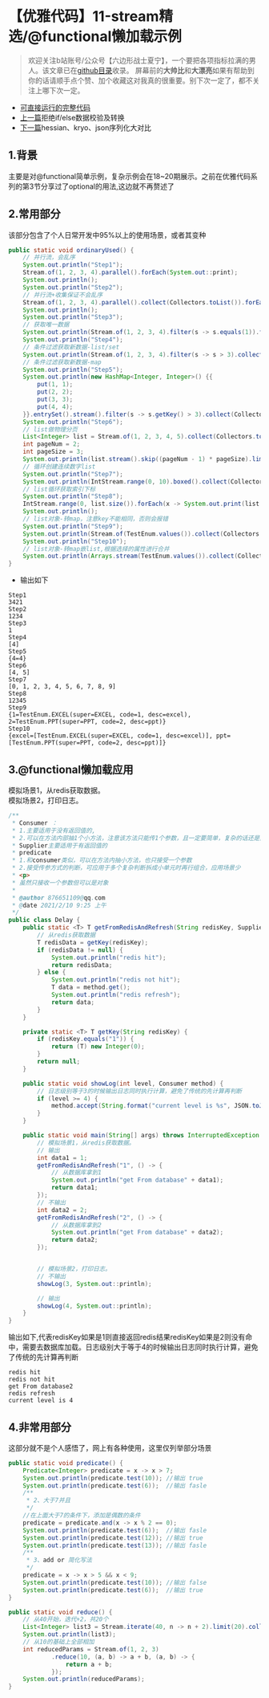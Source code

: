 # 【优雅代码】11-stream精选/@functional懒加载示例
> 欢迎关注b站账号/公众号【六边形战士夏宁】，一个要把各项指标拉满的男人。该文章已在[github目录](https://github.com/edanlx/SealBook/blob/master/catalogue/wechat.md)收录。
屏幕前的**大帅比**和**大漂亮**如果有帮助到你的话请顺手点个赞、加个收藏这对我真的很重要。别下次一定了，都不关注上哪下次一定。
* [可直接运行的完整代码](https://github.com/edanlx/TechingCode/tree/master/demoGrace/src/main/java/com/example/demo/lesson/grace/stream) 
* [上一篇](https://github.com/edanlx/SealBook/blob/master/01graceCode/10front.md)拒绝if/else数据校验及转换
* [下一篇](https://github.com/edanlx/SealBook/blob/master/01graceCode/12serialize.md)hessian、kryo、json序列化大对比

## 1.背景
主要是对@functional简单示例，复杂示例会在18~20期展示。之前在优雅代码系列的第3节分享过了optional的用法,这边就不再赘述了
## 2.常用部分
该部分包含了个人日常开发中95%以上的使用场景，或者其变种
```java
public static void ordinaryUsed() {
    // 并行流，会乱序
    System.out.println("Step1");
    Stream.of(1, 2, 3, 4).parallel().forEach(System.out::print);
    System.out.println();
    System.out.println("Step2");
    // 并行流+收集保证不会乱序
    Stream.of(1, 2, 3, 4).parallel().collect(Collectors.toList()).forEach(System.out::print);
    System.out.println();
    System.out.println("Step3");
    // 获取唯一数据
    System.out.println(Stream.of(1, 2, 3, 4).filter(s -> s.equals(1)).findAny().get());
    System.out.println("Step4");
    // 条件过滤获取新数据-list/set
    System.out.println(Stream.of(1, 2, 3, 4).filter(s -> s > 3).collect(Collectors.toList()));
    // 条件过滤获取新数据-map
    System.out.println("Step5");
    System.out.println(new HashMap<Integer, Integer>() {{
        put(1, 1);
        put(2, 2);
        put(3, 3);
        put(4, 4);
    }}.entrySet().stream().filter(s -> s.getKey() > 3).collect(Collectors.toMap(Map.Entry::getKey, Map.Entry::getValue)));
    System.out.println("Step6");
    // list做物理分页
    List<Integer> list = Stream.of(1, 2, 3, 4, 5).collect(Collectors.toList());
    int pageNum = 2;
    int pageSize = 3;
    System.out.println(list.stream().skip((pageNum - 1) * pageSize).limit(pageSize).collect(Collectors.toList()));
    // 循环创建连续数字list
    System.out.println("Step7");
    System.out.println(IntStream.range(0, 10).boxed().collect(Collectors.toList()));
    // list循环获取索引下标
    System.out.println("Step8");
    IntStream.range(0, list.size()).forEach(x -> System.out.print(list.get(x)));
    System.out.println();
    // list对象-转map，注意key不能相同，否则会报错
    System.out.println("Step9");
    System.out.println(Stream.of(TestEnum.values()).collect(Collectors.toMap(TestEnum::getCode, s -> s)));
    System.out.println("Step10");
    // list对象-转map嵌list,根据选择的属性进行合并
    System.out.println(Arrays.stream(TestEnum.values()).collect(Collectors.groupingBy(TestEnum::getDesc)));
}
```
* 输出如下
```text
Step1
3421
Step2
1234
Step3
1
Step4
[4]
Step5
{4=4}
Step6
[4, 5]
Step7
[0, 1, 2, 3, 4, 5, 6, 7, 8, 9]
Step8
12345
Step9
{1=TestEnum.EXCEL(super=EXCEL, code=1, desc=excel), 2=TestEnum.PPT(super=PPT, code=2, desc=ppt)}
Step10
{excel=[TestEnum.EXCEL(super=EXCEL, code=1, desc=excel)], ppt=[TestEnum.PPT(super=PPT, code=2, desc=ppt)]}
```

## 3.@functional懒加载应用

模拟场景1，从redis获取数据。  
模拟场景2，打印日志。
```java
/**
 * Consumer ：
 * 1.主要适用于没有返回值的,
 * 2.可以在方法内部抽1个小方法，注意该方法只能传1个参数，且一定要简单，复杂的话还是直接抽方法，仅仅是处理代码重复问题
 * Supplier主要适用于有返回值的
 * predicate
 * 1.和consumer类似，可以在方法内抽小方法，也只接受一个参数
 * 2.接受传参方式的判断，可应用于多个复杂判断拆成小单元时再行组合，应用场景少
 * <p>
 * 虽然只接收一个参数但可以是对象
 *
 * @author 876651109@qq.com
 * @date 2021/2/10 9:25 上午
 */
public class Delay {
    public static <T> T getFromRedisAndRefresh(String redisKey, Supplier<T> method) {
        // 从redis获取数据
        T redisData = getKey(redisKey);
        if (redisData != null) {
            System.out.println("redis hit");
            return redisData;
        } else {
            System.out.println("redis not hit");
            T data = method.get();
            System.out.println("redis refresh");
            return data;
        }
    }

    private static <T> T getKey(String redisKey) {
        if (redisKey.equals("1")) {
            return (T) new Integer(0);
        }
        return null;
    }

    public static void showLog(int level, Consumer method) {
        // 日志级别等于3的时候输出日志同时执行计算，避免了传统的先计算再判断
        if (level >= 4) {
            method.accept(String.format("current level is %s", JSON.toJSONString(level)));
        }
    }

    public static void main(String[] args) throws InterruptedException {
        // 模拟场景1，从redis获取数据。 
        // 输出
        int data1 = 1;
        getFromRedisAndRefresh("1", () -> {
            // 从数据库拿到1
            System.out.println("get From database" + data1);
            return data1;
        });
        // 不输出
        int data2 = 2;
        getFromRedisAndRefresh("2", () -> {
            // 从数据库拿到2
            System.out.println("get From database" + data2);
            return data2;
        });


        // 模拟场景2，打印日志。
        // 不输出
        showLog(3, System.out::println);

        // 输出
        showLog(4, System.out::println);
    }
}
```
输出如下,代表redisKey如果是1则直接返回redis结果redisKey如果是2则没有命中，需要去数据库加载。日志级别大于等于4的时候输出日志同时执行计算，避免了传统的先计算再判断
```text
redis hit
redis not hit
get From database2
redis refresh
current level is 4
```

## 4.非常用部分
这部分就不是个人感悟了，网上有各种使用，这里仅列举部分场景
```java
public static void predicate() {
    Predicate<Integer> predicate = x -> x > 7;
    System.out.println(predicate.test(10)); //输出 true
    System.out.println(predicate.test(6));  //输出 fasle
    /**
     * 2、大于7并且
     */
    //在上面大于7的条件下，添加是偶数的条件
    predicate = predicate.and(x -> x % 2 == 0);
    System.out.println(predicate.test(6));  //输出 fasle
    System.out.println(predicate.test(12)); //输出 true
    System.out.println(predicate.test(13)); //输出 fasle
    /**
     * 3、add or 简化写法
     */
    predicate = x -> x > 5 && x < 9;
    System.out.println(predicate.test(10)); //输出 false
    System.out.println(predicate.test(6));  //输出 true
}

public static void reduce() {
    // 从40开始，迭代+2，共20个
    List<Integer> list3 = Stream.iterate(40, n -> n + 2).limit(20).collect(Collectors.toList());
    System.out.println(list3);
    // 从10的基础上全部相加
    int reducedParams = Stream.of(1, 2, 3)
            .reduce(10, (a, b) -> a + b, (a, b) -> {
                return a + b;
            });
    System.out.println(reducedParams);
}
```